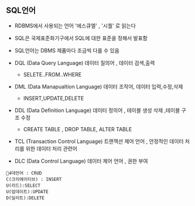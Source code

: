 ## SQL언어

- RDBMS에서 사용되는 언어 '에스큐엘' , '시퀄' 로 읽는다

- SQL은 국제표준화기구에서 SQL에 대한 표준을 정해서 발표함

- SQL언어는 DBMS 제품마다 조금씩 다를 수 있음

  

- DQL (Data Query Language) 데이터 질의어 , 데이터 검색,출력
  -  SELETE..FROM..WHERE
- DML (Data Manapualtion Language) 데이터 조작어, 데이터 입력,수정,삭제
  - INSERT,UPDATE,DELETE
- DDL (Data Definition Language) 데이터 정의어 , 테이블 생성 삭제 ,테이블 구조 수정
  - CREATE TABLE , DROP TABLE, ALTER TABLE
- TCL (Transaction Control Language) 트랜잭션 제어 언어 , 안정적인 데이터 처리를 위한 데이터 처리 관련어
- DLC (Data Control Language) 데이터 제어 언어 , 권한 부여

```
📌4대언어 : CRUD 
C(크리에이티브) : INSERT 
U(리드):SELECT
U(업데이트):UPDATE
D(딜리트):DELETE
```

